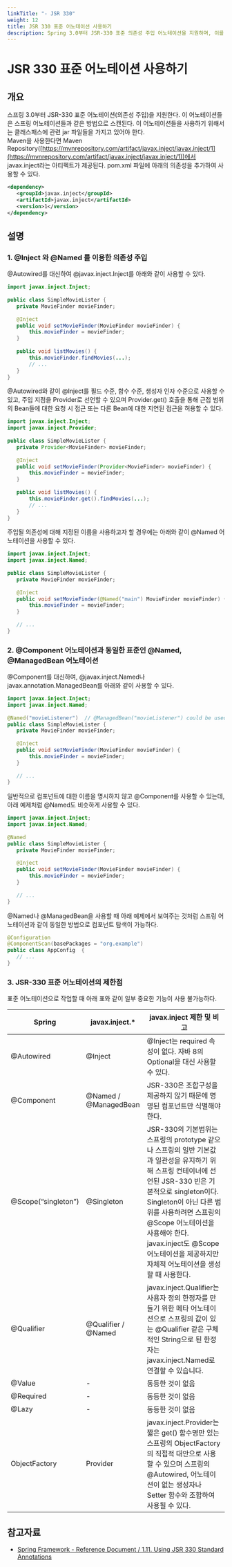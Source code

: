 ```yaml
---
linkTitle: "- JSR 330"
weight: 12
title: JSR 330 표준 어노테이션 사용하기
description: Spring 3.0부터 JSR-330 표준 의존성 주입 어노테이션을 지원하며, 이를 사용하려면 클래스패스에 javax.inject 라이브러리를 추가해야 한다.
---
```

# JSR 330 표준 어노테이션 사용하기

## 개요

 스프링 3.0부터 JSR-330 표준 어노테이션(의존성 주입)을 지원한다. 이 어노테이션들은 스프링 어노테이션들과 같은 방법으로 스캔된다. 이 어노테이션들을 사용하기 위해서는 클래스패스에 관련 jar 파일들을 가지고 있어야 한다.  
Maven을 사용한다면 Maven Repository([https://mvnrepository.com/artifact/javax.inject/javax.inject/1](https://mvnrepository.com/artifact/javax.inject/javax.inject/1))에서 javax.inject라는 아티펙트가 제공된다. pom.xml 파일에 아래의 의존성을 추가하여 사용할 수 있다.

 ```xml
<dependency>
    <groupId>javax.inject</groupId>
    <artifactId>javax.inject</artifactId>
    <version>1</version>
</dependency>
```

## 설명

### 1\. @Inject 와 @Named 를 이용한 의존성 주입

 @Autowired를 대신하여 @javax.inject.Inject를 아래와 같이 사용할 수 있다.

 ```java
import javax.inject.Inject;
 
public class SimpleMovieLister {
    private MovieFinder movieFinder;
 
    @Inject
    public void setMovieFinder(MovieFinder movieFinder) {
        this.movieFinder = movieFinder;
    }
 
    public void listMovies() {
        this.movieFinder.findMovies(...);
        // ...
    }
}
```

 @Autowired와 같이 @Inject를 필드 수준, 함수 수준, 생성자 인자 수준으로 사용할 수 있고, 주입 지점을 Provider로 선언할 수 있으며 Provider.get() 호출을 통해 근접 범위의 Bean들에 대한 요청 시 접근 또는 다른 Bean에 대한 지연된 접근을 허용할 수 있다.

 ```java
import javax.inject.Inject;
import javax.inject.Provider;
 
public class SimpleMovieLister {
    private Provider<MovieFinder> movieFinder;
 
    @Inject
    public void setMovieFinder(Provider<MovieFinder> movieFinder) {
        this.movieFinder = movieFinder;
    }
 
    public void listMovies() {
        this.movieFinder.get().findMovies(...);
        // ...
    }
}
```

 주입될 의존성에 대해 지정된 이름을 사용하고자 할 경우에는 아래와 같이 @Named 어노테이션을 사용할 수 있다.

 ```java
import javax.inject.Inject;
import javax.inject.Named;
 
public class SimpleMovieLister {
    private MovieFinder movieFinder;
 
    @Inject
    public void setMovieFinder(@Named("main") MovieFinder movieFinder) {
        this.movieFinder = movieFinder;
    }
 
    // ...
}
```

### 2\. @Component 어노테이션과 동일한 표준인 @Named, @ManagedBean 어노테이션

 @Component를 대신하여, @javax.inject.Named나 javax.annotation.ManagedBean를 아래와 같이 사용할 수 있다.

 ```java
import javax.inject.Inject;
import javax.inject.Named;
 
@Named("movieListener")  // @ManagedBean("movieListener") could be used as well
public class SimpleMovieLister {
    private MovieFinder movieFinder;
 
    @Inject
    public void setMovieFinder(MovieFinder movieFinder) {
        this.movieFinder = movieFinder;
    }
 
    // ...
}
```

 일반적으로 컴포넌트에 대한 이름을 명시하지 않고 @Component를 사용할 수 있는데, 아래 예제처럼 @Named도 비슷하게 사용할 수 있다.

 ```java
import javax.inject.Inject;
import javax.inject.Named;
 
@Named
public class SimpleMovieLister {
    private MovieFinder movieFinder;
 
    @Inject
    public void setMovieFinder(MovieFinder movieFinder) {
        this.movieFinder = movieFinder;
    }
 
    // ...
}
```

 @Named나 @ManagedBean을 사용할 때 아래 예제에서 보여주는 것처럼 스프링 어노테이션과 같이 동일한 방법으로 컴포넌트 탐색이 가능하다.

 ```java
@Configuration
@ComponentScan(basePackages = "org.example")
public class AppConfig  {
    // ...
}
```

### 3\. JSR-330 표준 어노테이션의 제한점

 표준 어노테이션으로 작업할 때 아래 표와 같이 일부 중요한 기능이 사용 불가능하다.

| Spring | javax.inject.\* | javax.inject 제한 및 비고 |
| --- | --- | --- |
| @Autowired | @Inject | @Inject는 required 속성이 없다. 자바 8의 Optional을 대신 사용할 수 있다. |
| @Component | @Named / @ManagedBean | JSR-330은 조합구성을 제공하지 않기 때문에 명명된 컴포넌트만 식별해야 한다. |
| @Scope(“singleton”) | @Singleton | JSR-330의 기본범위는 스프링의 prototype 같으나 스프링의 일반 기본값과 일관성을 유지하기 위해 스프링 컨테이너에 선언된 JSR-330 빈은 기본적으로 singleton이다. Singleton이 아닌 다른 범위를 사용하려면 스프링의 @Scope 어노테이션을 사용해야 한다. javax.inject도 @Scope 어노테이션을 제공하지만 자체적 어노테이션을 생성할 때 사용한다. |
| @Qualifier | @Qualifier / @Named | javax.inject.Qualifier는 사용자 정의 한정자를 만들기 위한 메타 어노테이션으로 스프링의 값이 있는 @Qualifier 같은 구체적인 String으로 된 한정자는 javax.inject.Named로 연결할 수 있습니다. |
| @Value | \- | 동등한 것이 없음 |
| @Required | \- | 동등한 것이 없음 |
| @Lazy | \- | 동등한 것이 없음 |
| ObjectFactory | Provider | javax.inject.Provider는 짧은 get() 함수명만 있는 스프링의 ObjectFactory의 직접적 대안으로 사용할 수 있으며 스프링의 @Autowired, 어노테이션이 없는 생성자나 Setter 함수와 조합하여 사용될 수 있다. |

## 참고자료

- [Spring Framework - Reference Document / 1.11. Using JSR 330 Standard Annotations](https://docs.spring.io/spring-framework/docs/5.3.27/reference/html/core.html#beans-standard-annotations)